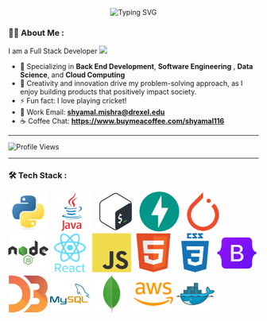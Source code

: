 







<p align=center>
<img src="https://readme-typing-svg.herokuapp.com?&lines=Hi+there++%F0%9F%91%8B;I+am+Shyamal+Mishra" alt="Typing SVG" />
</p>





### :man_technologist: About Me :
I am a Full Stack Developer <img src="https://media.giphy.com/media/WUlplcMpOCEmTGBtBW/giphy.gif" width="30"> 

- 🤩 Specializing in **Back End Development**, **Software Engineering** , **Data Science**, and **Cloud Computing**
-  :seedling: Creativity and innovation drive my problem-solving approach, as I enjoy building products that positively impact society.
- ⚡️ Fun fact: I love playing cricket!
- 📧 Work Email: **shyamal.mishra@drexel.edu**
- ☕ Coffee Chat: **https://www.buymeacoffee.com/shyamal116**

---

![Profile Views](https://komarev.com/ghpvc/?username=shyamal11)


---

### :hammer_and_wrench: Tech Stack :

<div>
  <img src="https://github.com/devicons/devicon/blob/master/icons/python/python-original.svg" title="Python" alt="Python" width="80" height="80"/>&nbsp;
  <img src="https://github.com/devicons/devicon/blob/master/icons/java/java-original-wordmark.svg" title="Java" alt="Java" width="80" height="80"/>&nbsp;
  <img src="https://github.com/devicons/devicon/blob/master/icons/bash/bash-original.svg" title="Bash" alt="Bash" width="80" height="80"/>&nbsp;
<img src="https://github.com/devicons/devicon/blob/master/icons/fastapi/fastapi-original.svg" title="FASTApi" alt="FASTApi" width="80" height="80"/>&nbsp;
<img src="https://github.com/devicons/devicon/blob/master/icons/pytorch/pytorch-original.svg" title="Pytorch" alt="Pytorch" width="80" height="80"/>&nbsp;



<img src="https://github.com/devicons/devicon/blob/master/icons/nodejs/nodejs-original-wordmark.svg" title="NodeJS" alt="NodeJS" width="80" height="80"/>



<img src="https://github.com/devicons/devicon/blob/master/icons/react/react-original-wordmark.svg" title="React.js" alt="React.js" width="80" height="80"/>

<img src="https://github.com/devicons/devicon/blob/master/icons/javascript/javascript-original.svg" title="JavaScript" alt="JavaScript" width="80" height="80"/>

<img src="https://github.com/devicons/devicon/blob/master/icons/html5/html5-original.svg" title="HTML5" alt="HTML5" width="80" height="80"/>

<img src="https://github.com/devicons/devicon/blob/master/icons/css3/css3-plain-wordmark.svg"  title="CSS3" alt="CSS3" width="80" height="80"/>

<img src="https://github.com/devicons/devicon/blob/master/icons/bootstrap/bootstrap-original.svg" title="Bootstrap" alt="Bootstrap" width="80" height="80"/>



<img src="https://github.com/devicons/devicon/blob/master/icons/d3js/d3js-original.svg" title="D3.js" alt="D3.js" width="80" height="80"/>


<img src="https://github.com/devicons/devicon/blob/master/icons/mysql/mysql-original-wordmark.svg" title="MySQL"  alt="MySQL" width="80" height="80"/>

<img src="https://github.com/devicons/devicon/blob/master/icons/mongodb/mongodb-original.svg" title="MongoDB"  alt="MongoDB" width="80" height="80"/>

<img src="https://github.com/devicons/devicon/blob/master/icons/amazonwebservices/amazonwebservices-plain-wordmark.svg" title="AWS" alt="AWS" width="80" height="80"/>

<img src="https://github.com/devicons/devicon/blob/master/icons/docker/docker-original.svg" title="Docker" alt="Docker" width="80" height="80"/>

</div>



